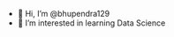 - 👋 Hi, I’m @bhupendra129
- 👀 I’m interested in learning Data Science

<!---
bhupendra129/bhupendra129 is a ✨ special ✨ repository because its `README.md` (this file) appears on your GitHub profile.
You can click the Preview link to take a look at your changes.
--->
